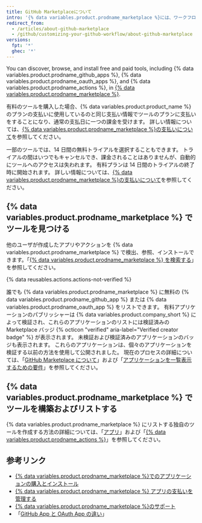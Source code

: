 ```yaml
---
title: GitHub Marketplaceについて
intro: '{% data variables.product.prodname_marketplace %}には、ワークフローに機能を追加して改善するツールが含まれています。'
redirect_from:
  - /articles/about-github-marketplace
  - /github/customizing-your-github-workflow/about-github-marketplace
versions:
  fpt: '*'
  ghec: '*'
---
```


You can discover, browse, and install free and paid tools, including {% data variables.product.prodname_github_apps %}, {% data variables.product.prodname_oauth_apps %}, and {% data variables.product.prodname_actions %}, in [{% data variables.product.prodname_marketplace %}](https://github.com/marketplace).

有料のツールを購入した場合、{% data variables.product.product_name %} のプランの支払いに使用しているのと同じ支払い情報でツールのプランに支払いをすることになり、通常の支払日に一つの課金を受けます。 詳しい情報については、[{% data variables.product.prodname_marketplace %}の支払いについて](/articles/about-billing-for-github-marketplace)を参照してください。

一部のツールでは、14 日間の無料トライアルを選択することもできます。 トライアルの間はいつでもキャンセルでき、課金されることはありませんが、自動的にツールへのアクセスは失われます。 有料プランは 14 日間のトライアルの終了時に開始されます。 詳しい情報については、[{% data variables.product.prodname_marketplace %}の支払いについて](/articles/about-billing-for-github-marketplace)を参照してください。

## {% data variables.product.prodname_marketplace %} でツールを見つける

他のユーザが作成したアプリやアクションを {% data variables.product.prodname_marketplace %} で検出、参照、インストールできます。「[{% data variables.product.prodname_marketplace %} を検索する](/search-github/searching-on-github/searching-github-marketplace)」を参照してください。

{% data reusables.actions.actions-not-verified %}

誰でも {% data variables.product.prodname_marketplace %} に無料の {% data variables.product.prodname_github_app %} または {% data variables.product.prodname_oauth_app %} をリストできます。 有料アプリケーションのパブリッシャーは {% data variables.product.company_short %} によって検証され、これらのアプリケーションのリストには検証済みの Marketplace バッジ {% octicon "verified" aria-label="Verified creator badge" %} が表示されます。 未検証および検証済みのアプリケーションのバッジも表示されます。 これらのアプリケーションは、個々のアプリケーションを検証する以前の方法を使用して公開されました。 現在のプロセスの詳細については、「[GitHub Marketplace について](/developers/github-marketplace/about-github-marketplace)」および「[アプリケーションを一覧表示するための要件](/developers/github-marketplace/requirements-for-listing-an-app)」を参照してください。

## {% data variables.product.prodname_marketplace %} でツールを構築およびリストする

{% data variables.product.prodname_marketplace %} にリストする独自のツールを作成する方法の詳細については、「[アプリ](/developers/apps)」および「[{% data variables.product.prodname_actions %}](/actions)」を参照してください。

## 参考リンク

- [{% data variables.product.prodname_marketplace %}でのアプリケーションの購入とインストール](/articles/purchasing-and-installing-apps-in-github-marketplace)
- [{% data variables.product.prodname_marketplace %} アプリの支払いを管理する](/articles/managing-billing-for-github-marketplace-apps)
- [{% data variables.product.prodname_marketplace %}のサポート](/articles/github-marketplace-support)
- 「[GitHub App と OAuth App の違い](/developers/apps/differences-between-github-apps-and-oauth-apps)」
